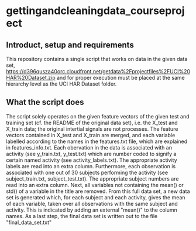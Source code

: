 
# gettingandcleaningdata_courseproject

## Introduct, setup and requirements

This repository contains a single script that works on data in the given data set, https://d396qusza40orc.cloudfront.net/getdata%2Fprojectfiles%2FUCI%20HAR%20Dataset.zip 
and for proper execution must be placed at the same hierarchy level as the UCI HAR Dataset folder.

## What the script does
The script solely operates on the given feature vectors of the given test and training set (cf. the README of the original
data set), i.e. the X_test and X_train data; the original intertial signals are not processes.
The feature vectors contained in X_test and X_train are merged, and each variable labelled according to the names in the features.txt file, which are explained in features_info.txt. 
Each obervation in the data is associated with an activity (see y_train.txt, y_test.txt)
which are number coded to signify a certain named activity (see activity_labels.txt). The appropriate activity labels are read into an extra column.
Furthermore, each observation is associated with one out of 30 subjects performing the activity (see subject_train.txt, subject_test.txt). The appropriate subject numbers are read into an extra column.
Next, all variables not containing the mean() or std() of a variable in the title are removed.
From this full data set, a new data set is generated which, for each subject and each activity, gives the mean of each variable, taken over all observations with the same subject and activity. This is indicated by adding an external "mean()" to the column names.
As a last step, the final data set is written out to the file "final_data_set.txt"


